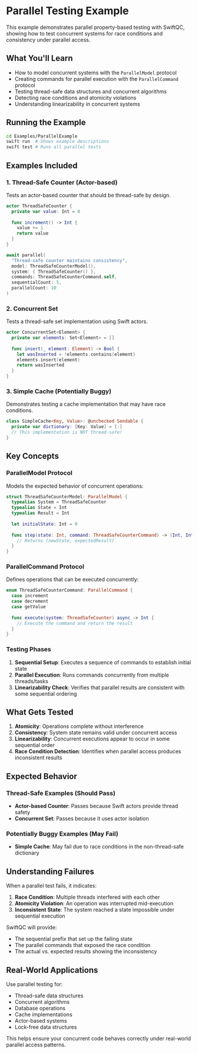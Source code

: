 # Parallel Testing Example

This example demonstrates parallel property-based testing with SwiftQC, showing how to test concurrent systems for race conditions and consistency under parallel access.

## What You'll Learn

- How to model concurrent systems with the `ParallelModel` protocol
- Creating commands for parallel execution with the `ParallelCommand` protocol
- Testing thread-safe data structures and concurrent algorithms
- Detecting race conditions and atomicity violations
- Understanding linearizability in concurrent systems

## Running the Example

```bash
cd Examples/ParallelExample
swift run  # Shows example descriptions
swift test # Runs all parallel tests
```

## Examples Included

### 1. Thread-Safe Counter (Actor-based)
Tests an actor-based counter that should be thread-safe by design.

```swift
actor ThreadSafeCounter {
  private var value: Int = 0
  
  func increment() -> Int {
    value += 1
    return value
  }
}

await parallel(
  "Thread-safe counter maintains consistency",
  model: ThreadSafeCounterModel(),
  system: { ThreadSafeCounter() },
  commands: ThreadSafeCounterCommand.self,
  sequentialCount: 5,
  parallelCount: 10
)
```

### 2. Concurrent Set
Tests a thread-safe set implementation using Swift actors.

```swift
actor ConcurrentSet<Element> {
  private var elements: Set<Element> = []
  
  func insert(_ element: Element) -> Bool {
    let wasInserted = !elements.contains(element)
    elements.insert(element)
    return wasInserted
  }
}
```

### 3. Simple Cache (Potentially Buggy)
Demonstrates testing a cache implementation that may have race conditions.

```swift
class SimpleCache<Key, Value>: @unchecked Sendable {
  private var dictionary: [Key: Value] = [:]
  // This implementation is NOT thread-safe!
}
```

## Key Concepts

### ParallelModel Protocol
Models the expected behavior of concurrent operations:

```swift
struct ThreadSafeCounterModel: ParallelModel {
  typealias System = ThreadSafeCounter
  typealias State = Int
  typealias Result = Int
  
  let initialState: Int = 0
  
  func step(state: Int, command: ThreadSafeCounterCommand) -> (Int, Int) {
    // Returns (newState, expectedResult)
  }
}
```

### ParallelCommand Protocol
Defines operations that can be executed concurrently:

```swift
enum ThreadSafeCounterCommand: ParallelCommand {
  case increment
  case decrement
  case getValue
  
  func execute(system: ThreadSafeCounter) async -> Int {
    // Execute the command and return the result
  }
}
```

### Testing Phases

1. **Sequential Setup**: Executes a sequence of commands to establish initial state
2. **Parallel Execution**: Runs commands concurrently from multiple threads/tasks
3. **Linearizability Check**: Verifies that parallel results are consistent with some sequential ordering

## What Gets Tested

1. **Atomicity**: Operations complete without interference
2. **Consistency**: System state remains valid under concurrent access
3. **Linearizability**: Concurrent executions appear to occur in some sequential order
4. **Race Condition Detection**: Identifies when parallel access produces inconsistent results

## Expected Behavior

### Thread-Safe Examples (Should Pass)
- **Actor-based Counter**: Passes because Swift actors provide thread safety
- **Concurrent Set**: Passes because it uses actor isolation

### Potentially Buggy Examples (May Fail)
- **Simple Cache**: May fail due to race conditions in the non-thread-safe dictionary

## Understanding Failures

When a parallel test fails, it indicates:

1. **Race Condition**: Multiple threads interfered with each other
2. **Atomicity Violation**: An operation was interrupted mid-execution
3. **Inconsistent State**: The system reached a state impossible under sequential execution

SwiftQC will provide:
- The sequential prefix that set up the failing state
- The parallel commands that exposed the race condition
- The actual vs. expected results showing the inconsistency

## Real-World Applications

Use parallel testing for:
- Thread-safe data structures
- Concurrent algorithms
- Database operations
- Cache implementations
- Actor-based systems
- Lock-free data structures

This helps ensure your concurrent code behaves correctly under real-world parallel access patterns.